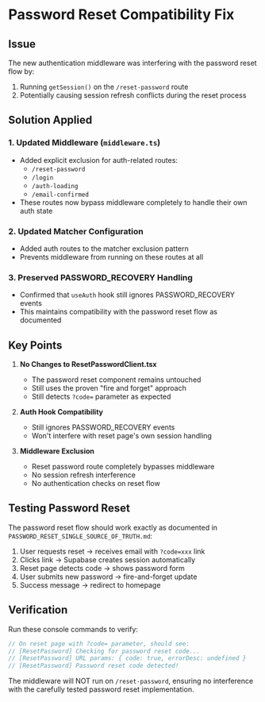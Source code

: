 # Password Reset Compatibility Fix

## Issue
The new authentication middleware was interfering with the password reset flow by:
1. Running `getSession()` on the `/reset-password` route
2. Potentially causing session refresh conflicts during the reset process

## Solution Applied

### 1. **Updated Middleware** (`middleware.ts`)
- Added explicit exclusion for auth-related routes:
  - `/reset-password`
  - `/login`
  - `/auth-loading`
  - `/email-confirmed`
- These routes now bypass middleware completely to handle their own auth state

### 2. **Updated Matcher Configuration**
- Added auth routes to the matcher exclusion pattern
- Prevents middleware from running on these routes at all

### 3. **Preserved PASSWORD_RECOVERY Handling**
- Confirmed that `useAuth` hook still ignores PASSWORD_RECOVERY events
- This maintains compatibility with the password reset flow as documented

## Key Points

1. **No Changes to ResetPasswordClient.tsx**
   - The password reset component remains untouched
   - Still uses the proven "fire and forget" approach
   - Still detects `?code=` parameter as expected

2. **Auth Hook Compatibility**
   - Still ignores PASSWORD_RECOVERY events
   - Won't interfere with reset page's own session handling

3. **Middleware Exclusion**
   - Reset password route completely bypasses middleware
   - No session refresh interference
   - No authentication checks on reset flow

## Testing Password Reset

The password reset flow should work exactly as documented in `PASSWORD_RESET_SINGLE_SOURCE_OF_TRUTH.md`:

1. User requests reset → receives email with `?code=xxx` link
2. Clicks link → Supabase creates session automatically
3. Reset page detects code → shows password form
4. User submits new password → fire-and-forget update
5. Success message → redirect to homepage

## Verification

Run these console commands to verify:
```javascript
// On reset page with ?code= parameter, should see:
// [ResetPassword] Checking for password reset code...
// [ResetPassword] URL params: { code: true, errorDesc: undefined }
// [ResetPassword] Password reset code detected!
```

The middleware will NOT run on `/reset-password`, ensuring no interference with the carefully tested password reset implementation.
